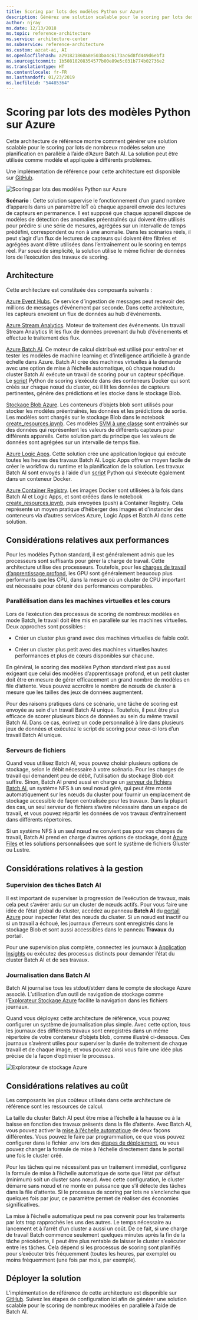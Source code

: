 ```yaml
---
title: Scoring par lots des modèles Python sur Azure
description: Générez une solution scalable pour le scoring par lots des modèles selon une planification en parallèle à l’aide d’Azure Batch AI.
author: njray
ms.date: 12/13/2018
ms.topic: reference-architecture
ms.service: architecture-center
ms.subservice: reference-architecture
ms.custom: azcat-ai, AI
ms.openlocfilehash: a291821860a8e503ba4c6173ac6d8fd449d6ebf3
ms.sourcegitcommit: 1b50810208354577b00e89e5c031b774b02736e2
ms.translationtype: HT
ms.contentlocale: fr-FR
ms.lasthandoff: 01/23/2019
ms.locfileid: "54485364"
---
```

# <a name="batch-scoring-of-python-models-on-azure"></a>Scoring par lots des modèles Python sur Azure

Cette architecture de référence montre comment générer une solution scalable pour le scoring par lots de nombreux modèles selon une planification en parallèle à l’aide d’Azure Batch AI. La solution peut être utilisée comme modèle et appliquée à différents problèmes.

Une implémentation de référence pour cette architecture est disponible sur [GitHub][github].

![Scoring par lots des modèles Python sur Azure](./_images/batch-scoring-python.png)

**Scénario** : Cette solution supervise le fonctionnement d’un grand nombre d’appareils dans un paramètre IoT où chaque appareil envoie des lectures de capteurs en permanence. Il est supposé que chaque appareil dispose de modèles de détection des anomalies préentraînés qui doivent être utilisés pour prédire si une série de mesures, agrégées sur un intervalle de temps prédéfini, correspondent ou non à une anomalie. Dans les scénarios réels, il peut s’agir d’un flux de lectures de capteurs qui doivent être filtrées et agrégées avant d’être utilisées dans l’entraînement ou le scoring en temps réel. Par souci de simplicité, la solution utilise le même fichier de données lors de l’exécution des travaux de scoring.

## <a name="architecture"></a>Architecture

Cette architecture est constituée des composants suivants :

[Azure Event Hubs][event-hubs]. Ce service d’ingestion de messages peut recevoir des millions de messages d’événement par seconde. Dans cette architecture, les capteurs envoient un flux de données au hub d’événements.

[Azure Stream Analytics][stream-analytics]. Moteur de traitement des événements. Un travail Stream Analytics lit les flux de données provenant du hub d’événements et effectue le traitement des flux.

[Azure Batch AI][batch-ai]. Ce moteur de calcul distribué est utilisé pour entraîner et tester les modèles de machine learning et d’intelligence artificielle à grande échelle dans Azure. Batch AI crée des machines virtuelles à la demande avec une option de mise à l’échelle automatique, où chaque nœud du cluster Batch AI exécute un travail de scoring pour un capteur spécifique. Le [script][python-script] Python de scoring s’exécute dans des conteneurs Docker qui sont créés sur chaque nœud du cluster, où il lit les données de capteurs pertinentes, génère des prédictions et les stocke dans le stockage Blob.

[Stockage Blob Azure][storage]. Les conteneurs d’objets blob sont utilisés pour stocker les modèles préentraînés, les données et les prédictions de sortie. Les modèles sont chargés sur le stockage Blob dans le notebook [create\_resources.ipynb][create-resources]. Ces modèles [SVM à une classe][one-class-svm] sont entraînés sur des données qui représentent les valeurs de différents capteurs pour différents appareils. Cette solution part du principe que les valeurs de données sont agrégées sur un intervalle de temps fixe.

[Azure Logic Apps][logic-apps]. Cette solution crée une application logique qui exécute toutes les heures des travaux Batch AI. Logic Apps offre un moyen facile de créer le workflow du runtime et la planification de la solution. Les travaux Batch AI sont envoyés à l’aide d’un [script][script] Python qui s’exécute également dans un conteneur Docker.

[Azure Container Registry][acr]. Les images Docker sont utilisées à la fois dans Batch AI et Logic Apps, et sont créées dans le notebook [create\_resources.ipynb][create-resources], puis envoyées (push) à Container Registry. Cela représente un moyen pratique d’héberger des images et d’instancier des conteneurs via d’autres services Azure, Logic Apps et Batch AI dans cette solution.

## <a name="performance-considerations"></a>Considérations relatives aux performances

Pour les modèles Python standard, il est généralement admis que les processeurs sont suffisants pour gérer la charge de travail. Cette architecture utilise des processeurs. Toutefois, pour les [charges de travail d’apprentissage profond][deep], les GPU sont généralement beaucoup plus performants que les CPU, dans la mesure où un cluster de CPU important est nécessaire pour obtenir des performances comparables.

### <a name="parallelizing-across-vms-vs-cores"></a>Parallélisation dans les machines virtuelles et les cœurs

Lors de l’exécution des processus de scoring de nombreux modèles en mode Batch, le travail doit être mis en parallèle sur les machines virtuelles. Deux approches sont possibles :

* Créer un cluster plus grand avec des machines virtuelles de faible coût.

* Créer un cluster plus petit avec des machines virtuelles hautes performances et plus de cœurs disponibles sur chacune.

En général, le scoring des modèles Python standard n’est pas aussi exigeant que celui des modèles d’apprentissage profond, et un petit cluster doit être en mesure de gérer efficacement un grand nombre de modèles en file d’attente. Vous pouvez accroître le nombre de nœuds de cluster à mesure que les tailles des jeux de données augmentent.

Pour des raisons pratiques dans ce scénario, une tâche de scoring est envoyée au sein d’un travail Batch AI unique. Toutefois, il peut être plus efficace de scorer plusieurs blocs de données au sein du même travail Batch AI. Dans ce cas, écrivez un code personnalisé à lire dans plusieurs jeux de données et exécutez le script de scoring pour ceux-ci lors d’un travail Batch AI unique.

### <a name="file-servers"></a>Serveurs de fichiers

Quand vous utilisez Batch AI, vous pouvez choisir plusieurs options de stockage, selon le débit nécessaire à votre scénario. Pour les charges de travail qui demandent peu de débit, l’utilisation du stockage Blob doit suffire. Sinon, Batch AI prend aussi en charge un [serveur de fichiers Batch AI][bai-file-server], un système NFS à un seul nœud géré, qui peut être monté automatiquement sur les nœuds du cluster pour fournir un emplacement de stockage accessible de façon centralisée pour les travaux. Dans la plupart des cas, un seul serveur de fichiers s’avère nécessaire dans un espace de travail, et vous pouvez répartir les données de vos travaux d’entraînement dans différents répertoires.

Si un système NFS à un seul nœud ne convient pas pour vos charges de travail, Batch AI prend en charge d’autres options de stockage, dont [Azure Files][azure-files] et les solutions personnalisées que sont le système de fichiers Gluster ou Lustre.

## <a name="management-considerations"></a>Considérations relatives à la gestion

### <a name="monitoring-batch-ai-jobs"></a>Supervision des tâches Batch AI

Il est important de superviser la progression de l’exécution de travaux, mais cela peut s’avérer ardu sur un cluster de nœuds actifs. Pour vous faire une idée de l’état global du cluster, accédez au panneau **Batch AI** du [portail Azure][portal] pour inspecter l’état des nœuds du cluster. Si un nœud est inactif ou si un travail a échoué, les journaux d’erreurs sont enregistrés dans le stockage Blob et sont aussi accessibles dans le panneau **Travaux** du portail.

Pour une supervision plus complète, connectez les journaux à [Application Insights][ai] ou exécutez des processus distincts pour demander l’état du cluster Batch AI et de ses travaux.

### <a name="logging-in-batch-ai"></a>Journalisation dans Batch AI

Batch AI journalise tous les stdout/stderr dans le compte de stockage Azure associé. L’utilisation d’un outil de navigation de stockage comme l’[Explorateur Stockage Azure][explorer] facilite la navigation dans les fichiers journaux.

Quand vous déployez cette architecture de référence, vous pouvez configurer un système de journalisation plus simple. Avec cette option, tous les journaux des différents travaux sont enregistrés dans un même répertoire de votre conteneur d’objets blob, comme illustré ci-dessous. Ces journaux s’avèrent utiles pour superviser la durée de traitement de chaque travail et de chaque image, et vous pouvez ainsi vous faire une idée plus précise de la façon d’optimiser le processus.

![Explorateur de stockage Azure](./_images/batch-scoring-python-monitor.png)

## <a name="cost-considerations"></a>Considérations relatives au coût

Les composants les plus coûteux utilisés dans cette architecture de référence sont les ressources de calcul.

La taille du cluster Batch AI peut être mise à l’échelle à la hausse ou à la baisse en fonction des travaux présents dans la file d’attente. Avec Batch AI, vous pouvez activer la [mise à l’échelle automatique][automatic-scaling] de deux façons différentes. Vous pouvez le faire par programmation, ce que vous pouvez configurer dans le fichier .env lors des [étapes de déploiement][github], ou vous pouvez changer la formule de mise à l’échelle directement dans le portail une fois le cluster créé.

Pour les tâches qui ne nécessitent pas un traitement immédiat, configurez la formule de mise à l’échelle automatique de sorte que l’état par défaut (minimum) soit un cluster sans nœud. Avec cette configuration, le cluster démarre sans nœud et ne monte en puissance que s’il détecte des tâches dans la file d’attente. Si le processus de scoring par lots ne s’enclenche que quelques fois par jour, ce paramètre permet de réaliser des économies significatives.

La mise à l’échelle automatique peut ne pas convenir pour les traitements par lots trop rapprochés les uns des autres. Le temps nécessaire au lancement et à l’arrêt d’un cluster a aussi un coût. De ce fait, si une charge de travail Batch commence seulement quelques minutes après la fin de la tâche précédente, il peut être plus rentable de laisser le cluster s’exécuter entre les tâches. Cela dépend si les processus de scoring sont planifiés pour s’exécuter très fréquemment (toutes les heures, par exemple) ou moins fréquemment (une fois par mois, par exemple).

## <a name="deploy-the-solution"></a>Déployer la solution

L’implémentation de référence de cette architecture est disponible sur [GitHub][github]. Suivez les étapes de configuration ici afin de générer une solution scalable pour le scoring de nombreux modèles en parallèle à l’aide de Batch AI.

[acr]: /azure/container-registry/container-registry-intro
[ai]: /azure/application-insights/app-insights-overview
[automatic-scaling]: /azure/batch/batch-automatic-scaling
[azure-files]: /azure/storage/files/storage-files-introduction
[batch-ai]: /azure/batch-ai/
[bai-file-server]: /azure/batch-ai/resource-concepts#file-server
[create-resources]: https://github.com/Azure/BatchAIAnomalyDetection/blob/master/create_resources.ipynb
[deep]: /azure/architecture/reference-architectures/ai/batch-scoring-deep-learning
[event-hubs]: /azure/event-hubs/event-hubs-geo-dr
[explorer]: https://azure.microsoft.com/en-us/features/storage-explorer/
[github]: https://github.com/Azure/BatchAIAnomalyDetection
[logic-apps]: /azure/logic-apps/logic-apps-overview
[one-class-svm]: http://scikit-learn.org/stable/modules/generated/sklearn.svm.OneClassSVM.html
[portal]: https://portal.azure.com
[python-script]: https://github.com/Azure/BatchAIAnomalyDetection/blob/master/batchai/predict.py
[script]: https://github.com/Azure/BatchAIAnomalyDetection/blob/master/sched/submit_jobs.py
[storage]: /azure/storage/blobs/storage-blobs-overview
[stream-analytics]: /azure/stream-analytics/
